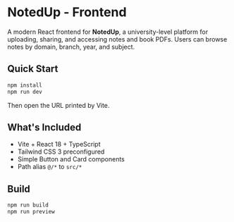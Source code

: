# NotedUp - Frontend

A modern React frontend for **NotedUp**, a university-level platform for uploading, sharing, and accessing notes and book PDFs. Users can browse notes by domain, branch, year, and subject.

## Quick Start

```bash
npm install
npm run dev
```

Then open the URL printed by Vite.

## What's Included
- Vite + React 18 + TypeScript
- Tailwind CSS 3 preconfigured
- Simple Button and Card components
- Path alias `@/*` to `src/*`

## Build
```bash
npm run build
npm run preview
```
